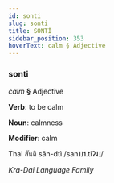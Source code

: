 ```yaml
---
id: sonti
slug: sonti
title: SONTİ
sidebar_position: 353
hoverText: calm § Adjective
---
```


### sonti

*calm* **§** Adjective

**Verb**: to be calm

**Noun**: calmness

**Modifier**: calm

Thai สันติ sǎn-dtì /san˩˩˦.tiʔ˨˩/

*Kra-Dai Language Family*